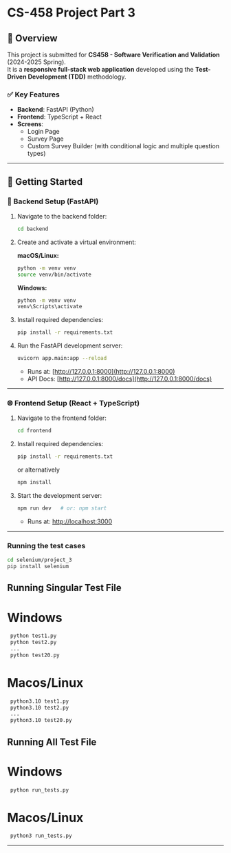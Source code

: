 # CS-458 Project Part 3

## 📘 Overview

This project is submitted for **CS458 - Software Verification and Validation** (2024-2025 Spring).  
It is a **responsive full-stack web application** developed using the **Test-Driven Development (TDD)** methodology.

### ✅ Key Features

- **Backend**: FastAPI (Python)
- **Frontend**: TypeScript + React
- **Screens**:
  - Login Page
  - Survey Page
  - Custom Survey Builder (with conditional logic and multiple question types)

---

## 🚀 Getting Started

### 🔧 Backend Setup (FastAPI)

1. Navigate to the backend folder:
   ```bash
   cd backend
   ```

2. Create and activate a virtual environment:

   **macOS/Linux:**
   ```bash
   python -m venv venv
   source venv/bin/activate
   ```

   **Windows:**
   ```bash
   python -m venv venv
   venv\Scripts\activate
   ```

3. Install required dependencies:
   ```bash
   pip install -r requirements.txt
   ```

4. Run the FastAPI development server:
   ```bash
   uvicorn app.main:app --reload
   ```

   - Runs at: [http://127.0.0.1:8000](http://127.0.0.1:8000)
   - API Docs: [http://127.0.0.1:8000/docs](http://127.0.0.1:8000/docs)

---

### 🌐 Frontend Setup (React + TypeScript)

1. Navigate to the frontend folder:
   ```bash
   cd frontend
   ```

2. Install required dependencies:
   ```bash
   pip install -r requirements.txt
   ```
   or alternatively
   ```bash
   npm install
   ```

4. Start the development server:
   ```bash
   npm run dev   # or: npm start
   ```

   - Runs at: [http://localhost:3000](http://localhost:3000)

---

### Running the test cases

```bash
cd selenium/project_3
pip install selenium
```
## Running Singular Test File

  # Windows
  ```bash
   python test1.py  
   python test2.py
   ...
   python test20.py
   ```
  # Macos/Linux
  ```bash
   python3.10 test1.py  
   python3.10 test2.py
   ...
   python3.10 test20.py
   ```
## Running All Test File

  # Windows
  ```bash
   python run_tests.py  
   ```
  # Macos/Linux
  ```bash
   python3 run_tests.py
   ```

---
